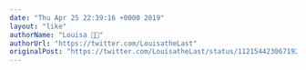 ```yaml
---
date: "Thu Apr 25 22:39:16 +0000 2019"
layout: "like"
authorName: "Louisa 🌈👭"
authorUrl: "https://twitter.com/LouisatheLast"
originalPost: "https://twitter.com/LouisatheLast/status/1121544230671921153"
---
```

